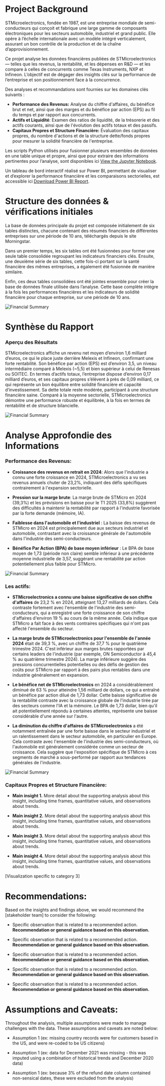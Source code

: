 # Project Background
STMicroelectronics, fondée en 1987, est une entreprise mondiale de semi-conducteurs qui conçoit et fabrique une large gamme de composants électroniques pour les secteurs automobile, industriel et grand public. Elle opère à l’échelle internationale avec un modèle intégré verticalement, assurant un bon contrôle de la production et de la chaîne d’approvisionnement.

Ce projet analyse les données financières publiées de STMicroelectronics — telles que les revenus, la rentabilité, et les dépenses en R&D — et les compare à celles de concurrents comme Texas Instruments, NXP et Infineon. L’objectif est de dégager des insights clés sur la performance de l’entreprise et son positionnement face à la concurrence.

Des analyses et recommandations sont fournies sur les domaines clés suivants :

- **Performance des Revenus:** Analyse du chiffre d'affaires, du bénéfice brut et net, ainsi que des marges et du bénéfice par action (EPS) au fil du temps et par rapport aux concurrents.
- **Actifs et Liquidité**: Examen des ratios de liquidité, de la trésorerie et des actifs courants, ainsi que de l'évolution des actifs totaux et des passifs.
- **Capitaux Propres et Structure Financière:** Évaluation des capitaux propres, du nombre d'actions et de la structure dette/fonds propres pour mesurer la solidité financière de l'entreprise. 

Les scripts Python utilisés pour fusionner plusieurs ensembles de données en une table unique et propre, ainsi que pour extraire des informations pertinentes pour l’analyse, sont disponibles ici [View the Jupyter Notebook](scripts/semiconductor_financial_analysis.ipynb).

Un tableau de bord interactif réalisé sur Power BI, permettant de visualiser et d’explorer la performance financière et les comparaisons sectorielles, est accessible ici [Download Power BI Report](scripts/semiconductor_financial_analysis.pbix).


# Structure des données & vérifications initiales

La base de données principale du projet est composée initialement de six tables distinctes, chacune contenant des résumés financiers de différentes entreprises sur une période de 10 ans, téléchargés depuis le site Morningstar.

Dans un premier temps, les six tables ont été fusionnées pour former une seule table consolidée regroupant les indicateurs financiers clés. Ensuite, une deuxième série de six tables, cette fois-ci portant sur la santé financière des mêmes entreprises, a également été fusionnée de manière similaire.

Enfin, ces deux tables consolidées ont été jointes ensemble pour créer la base de données finale utilisée dans l’analyse. Cette base complète intègre à la fois les performances financières et les indicateurs de solidité financière pour chaque entreprise, sur une période de 10 ans.

![Financial Summary](output/images/database_schema.png)

# Synthèse du Rapport

### Aperçu des Résultats

STMicroelectronics affiche un revenu net moyen d’environ 1,6 milliard d’euros, ce qui le place juste derrière Melexis et Infineon, confirmant une forte rentabilité. Son bénéfice par action (EPS) est d’environ 3,5, un niveau intermédiaire comparé à Melexis (~5,5) et bien supérieur à celui de Renesas ou SOITEC. En termes d’actifs totaux, l’entreprise dispose d’environ 0,17 milliard d’euros, et ses capitaux propres s’élèvent à près de 0,09 milliard, ce qui représente un bon équilibre entre solidité financière et capacité d’investissement. Sa dette totale reste modérée, participant à une structure financière saine. Comparé à la moyenne sectorielle, STMicroelectronics démontre une performance robuste et équilibrée, à la fois en termes de rentabilité et de structure bilancielle.

![Financial Summary](output/images/Overwiew_STMi.png)



# Analyse Approfondie des Informations
### Performance des Revenus:

* **Croissance des revenus en retrait en 2024**: Alors que l'industrie a connu une forte croissance en 2024, STMicroelectronics a vu ses revenus annuels chuter de 23,2%, indiquant des défis spécifiques contrairement à l'expansion sectorielle.
  
* **Pression sur la marge brute**: La marge brute de STMicro en 2024 (39,3%) et les prévisions en baisse pour le T1 2025 (33,8%) suggèrent des difficultés à maintenir la rentabilité par rapport à l'industrie favorisée par la forte demande (mémoire, IA).
  
* **Faiblesse dans l'automobile et l'industriel** : La baisse des revenus de STMicro en 2024 est principalement due aux secteurs industriel et automobile, contrastant avec la croissance générale de l'automobile dans l'industrie des semi-conducteurs.
  
* **Bénéfice Par Action (BPA) de base moyen inférieur** : Le BPA de base moyen de 1,73 (période non claire) semble inférieur à une précédente moyenne industrielle de 3,57, suggérant une rentabilité par action potentiellement plus faible pour STMicro.

![Financial Summary](output/images/Earning_performing.png)


### Les actifs:

* **STMicroelectronics a connu une baisse significative de son chiffre d'affaires** de 23,2 % en 2024, atteignant 13,27 milliards de dollars. Cela contraste fortement avec l'ensemble de l'industrie des semi-conducteurs, qui a enregistré une forte croissance de son chiffre d'affaires d'environ 19 % au cours de la même année. Cela indique que STMicro a fait face à des vents contraires spécifiques qui n'ont pas affecté l'ensemble du secteur.
  
* **La marge brute de STMicroelectronics pour l'ensemble de l'année 2024** était de 39,3 %, avec un chiffre de 37,7 % pour le quatrième trimestre 2024. C'est inférieur aux marges brutes rapportées par certains leaders de l'industrie (par exemple, ON Semiconductor à 45,4 % au quatrième trimestre 2024). La marge inférieure suggère des pressions concurrentielles potentielles ou des défis de gestion des coûts pour STMicro par rapport à des pairs plus rentables dans une industrie généralement en expansion.
  
* **Le bénéfice net de STMicroelectronics** en 2024 a considérablement diminué de 63 % pour atteindre 1,56 milliard de dollars, ce qui a entraîné un bénéfice par action dilué de 1,73 dollar. Cette baisse significative de la rentabilité contraste avec la croissance globale de l'industrie tirée par des secteurs comme l'IA et la mémoire. Le BPA de 1,73 dollar, bien qu'il ait potentiellement répondu à certaines attentes, représente une baisse considérable d'une année sur l'autre.
  
* **La diminution du chiffre d'affaires de STMicroelectronics** a été notamment entraînée par une forte baisse dans le secteur industriel et un ralentissement dans le secteur automobile, en particulier en Europe. Cela contraste avec l'ensemble de l'industrie des semi-conducteurs, où l'automobile est généralement considérée comme un secteur de croissance. Cela suggère que l'exposition spécifique de STMicro à ces segments de marché a sous-performé par rapport aux tendances générales de l'industrie.

![Financial Summary](output/images/Assets_STMi.png)


### Capitaux Propres et Structure Financière:

* **Main insight 1.** More detail about the supporting analysis about this insight, including time frames, quantitative values, and observations about trends.
  
* **Main insight 2.** More detail about the supporting analysis about this insight, including time frames, quantitative values, and observations about trends.
  
* **Main insight 3.** More detail about the supporting analysis about this insight, including time frames, quantitative values, and observations about trends.
  
* **Main insight 4.** More detail about the supporting analysis about this insight, including time frames, quantitative values, and observations about trends.

[Visualization specific to category 3]



# Recommendations:

Based on the insights and findings above, we would recommend the [stakeholder team] to consider the following: 

* Specific observation that is related to a recommended action. **Recommendation or general guidance based on this observation.**
  
* Specific observation that is related to a recommended action. **Recommendation or general guidance based on this observation.**
  
* Specific observation that is related to a recommended action. **Recommendation or general guidance based on this observation.**
  
* Specific observation that is related to a recommended action. **Recommendation or general guidance based on this observation.**
  
* Specific observation that is related to a recommended action. **Recommendation or general guidance based on this observation.**
  


# Assumptions and Caveats:

Throughout the analysis, multiple assumptions were made to manage challenges with the data. These assumptions and caveats are noted below:

* Assumption 1 (ex: missing country records were for customers based in the US, and were re-coded to be US citizens)
  
* Assumption 1 (ex: data for December 2021 was missing - this was imputed using a combination of historical trends and December 2020 data)
  
* Assumption 1 (ex: because 3% of the refund date column contained non-sensical dates, these were excluded from the analysis)
